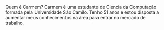 Quem é Carmem?
Carmem é uma estudante de Ciencia da Computação formada pela Universidade São Camilo. 
Tenho 51 anos e estou disposta a aumentar meus conhecimentos na área para entrar no mercado de trabalho.
